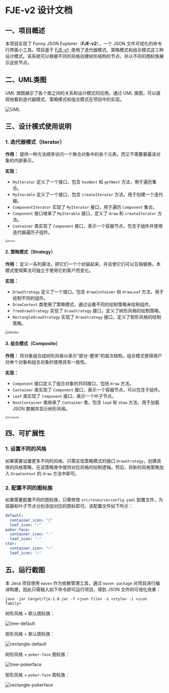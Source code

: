 # FJE-v2 设计文档

## 一、项目概述

本项目实现了 Funny JSON Explorer（**FJE-v2**），一个 JSON 文件可视化的命令行界面小工具。项目基于 [FJE-v1](https://github.com/CyberSculptor96/Funny-Json-Explorer) ,使用了迭代器模式、策略模式和组合模式这三种设计模式。该系统可以根据不同的风格创建树形结构的节点，并以不同的图标族展示这些节点。

## 二、UML类图

UML 类图展示了各个类之间的关系和设计模式的应用。通过 UML 类图，可以直观地看到迭代器模式、策略模式和组合模式在项目中的实现。

![UML](assets/UML.png)

## 三、设计模式使用说明

### 1. 迭代器模式（Iterator）

**作用：** 提供一种方法顺序访问一个聚合对象中的各个元素，而又不需要暴露该对象的内部表示。

**实现：**

- `MyIterator` 定义了一个接口，包含 `hasNext` 和 `getNext` 方法，用于遍历集合。
- `MyIterable` 定义了一个接口，包含 `createIterator` 方法，用于创建一个迭代器。
- `ComponentIterator` 实现了 `MyIterator` 接口，用于遍历 `Component` 集合。
- `Component` 接口继承了 `MyIterable` 接口，定义了 `draw` 和 `createIterator` 方法。
- `Container` 类实现了 `Component` 接口，表示一个容器节点，包含子组件并使用迭代器遍历子组件。

<img src="assets/Iterator.png" alt="Iterator" style="zoom:50%;" />

#### 2. 策略模式（Strategy）

**作用：** 定义一系列算法，把它们一个个封装起来，并且使它们可以互相替换。本模式使得算法可独立于使用它的客户而变化。

**实现：**

- `DrawStrategy` 定义了一个接口，包含 `drawContainer` 和 `drawLeaf` 方法，用于绘制不同的组件。
- `DrawContext` 类使用了策略模式，通过设置不同的绘制策略来绘制组件。
- `TreeDrawStrategy` 实现了 `DrawStrategy` 接口，定义了树形风格的绘制策略。
- `RectangleDrawStrategy` 实现了 `DrawStrategy` 接口，定义了矩形风格的绘制策略。

<img src="assets/Strategy.png" alt="Iterator" style="zoom: 67%;" />

#### 3. 组合模式（Composite）

**作用：** 将对象组合成树形风格以表示“部分-整体”的层次结构。组合模式使得用户对单个对象和组合对象的使用具有一致性。

**实现：**

- `Component` 接口定义了组合对象的共同接口，包括 `draw` 方法。
- `Container` 类实现了 `Component` 接口，表示一个容器节点，可以包含子组件。
- `Leaf` 类实现了 `Component` 接口，表示一个叶子节点。
- `RootContainer` 类继承了 `Container` 类，包含 `load` 和 `show` 方法，用于加载 JSON 数据并显示树形风格。

<img src="assets/Composite.png" alt="Composite" style="zoom: 50%;" />



## 四、可扩展性

### 1. 设置不同的风格

如果需要设置更多不同的风格，只需实现策略模式的接口 `DrawStrategy`，创建具体的风格策略，在该策略类中提供对应风格的绘制逻辑。然后，将新的风格策略加入 `DrawContext` 的 `draw` 方法中即可。

### 2. 配置不同的图标族

如果需要配置不同的图标族，只需修改 `src/resource/config.yaml` 配置文件，为容器和叶子节点分别添加对应的图标即可。该配置文件如下所示：

```yaml
default:
  container_icon: "♫"
  leaf_icon: "♪"
poker-face:
  container_icon: "♢"
  leaf_icon: "♤"
star:
  container_icon: "✧"
  leaf_icon: "✯"
```

## 五、运行截图

本 Java 项目使用 `maven` 作为依赖管理工具，通过 `maven package` 对项目进行编译构建，因此只需输入如下命令即可运行项目，得到 JSON 文件的可视化效果：

```shell
java -jar target/fje-1.0.jar -f <json file> -s <style> -i <icon family>
```

树形风格 + 默认图标族：

![tree-default](assets/tree-default.png)

矩形风格 + 默认图标族：

![rectangle-default](assets/rectangle-default.png)

树形风格 + `poker-face` 图标族：

![tree-pokerface](assets/tree-pokerface.png)

矩形风格 + `poker-face` 图标族：

![rectangle-pokerface](assets/rectangle-pokerface.png)

